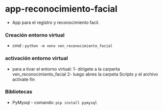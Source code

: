 # app-reconocimiento-facial
- App para el registro y reconocimiento facil.

### Creación entorno virtual
* cmd : `python -m venv ven_reconocimiento_facial` 

### activación entorno virtual
* para a tivar el entorno virtual: 
  1- dirigete a la carperta ven_reconocimiento_facial 
  2- luego abres la carpeta Scripts y el archivo activate 
   fin 

### Bibliotecas
* PyMysql - comando: `pip install pymysql`
